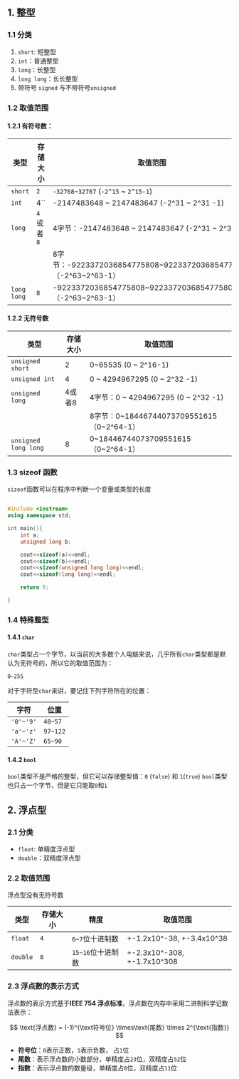 
## 1. 整型

### 1.1 分类

1. `short`: 短整型
2. `int`：普通整型
3. `long`：长整型
4. `long long`：长长整型
5. 带符号 `signed` 与不带符号`unsigned`

### 1.2 取值范围

#### 1.2.1 有符号数：

| 类型          | 存储大小     | 取值范围                                                       |
| ----------- | -------- | ---------------------------------------------------------- |
| `short`     | `2`      | `-32768~32767` (`-2^15` ~ `2^15-1`)                        |
| `int`       | 4``      | -2147483648 ~ 2147483647 (-2^31 ~ 2^31 -1)                 |
| `long`      | `4`或者`8` | 4字节：-2147483648 ~ 2147483647 (-2^31 ~ 2^31 -1)             |
|             |          | 8字节：-9223372036854775808~9223372036854775807（-2^63~2^63-1） |
| `long long` | `8`      | -9223372036854775808~9223372036854775807（-2^63~2^63-1）     |

#### 1.2.2 无符号数


| 类型                   | 存储大小 | 取值范围                                 |
| -------------------- | ---- | ------------------------------------ |
| `unsigned short`     | 2    | 0~65535 (0 ~ 2^16-1)                 |
| `unsigned int`       | 4    | 0 ~ 4294967295 (0 ~ 2^32 -1)         |
| `unsigned long`      | 4或者8 | 4字节：0 ~ 4294967295  (0 ~ 2^32 -1)    |
|                      |      | 8字节：0~18446744073709551615（0~2^64-1） |
| `unsigned long long` | 8    | 0~18446744073709551615（0~2^64-1）     |

### 1.3 sizeof 函数

`sizeof`函数可以在程序中判断一个变量或类型的长度

```cpp

#include <iostream>
using namespace std;

int main(){
	int a;
	unsigned long b;

	cout<<sizeof(a)<<endl;
	cout<<sizeof(b)<<endl;
	cout<<sizeof(unsigned long long)<<endl;
	cout<<sizeof(long long)<<endl;

	return 0;

}


```

### 1.4 特殊整型

#### 1.4.1 `char`

`char`类型占一个字节，以当前的大多数个人电脑来说，几乎所有`char`类型都是默认为无符号的，所以它的取值范围为：

`0~255`

对于字符型`char`来讲，要记住下列字符所在的位置：

| 字符        | 位置       |
| --------- | -------- |
| `'0'~'9'` | `48~57`  |
| `'a'~'z'` | `97~122` |
| `'A'~'Z'` | `65~90`  |

#### 1.4.2 `bool`

`bool`类型不是严格的整型，但它可以存储整型值：`0` (`false`) 和 `1`(`true`)
`bool`类型也只占一个字节，但是它只能取`0`和`1`


## 2. 浮点型

### 2.1 分类

- `float`: 单精度浮点型
- `double`：双精度浮点型

### 2.2 取值范围

浮点型没有无符号数

| 类型       | 存储大小 | 精度           | 取值范围                        |
| -------- | ---- | ------------ | --------------------------- |
| `float`  | `4`  | `6~7`位十进制数   | +-1.2x10^-38, +-3.4x10^38   |
| `double` | `8`  | `15~16`位十进制数 | +-2.3x10^-308, +-1.7x10^308 |

### 2.3 浮点数的表示方式

浮点数的表示方式基于**IEEE 754 浮点标准**，浮点数在内存中采用二进制科学记数法表示：

$$
\text{浮点数} = (-1)^{\text符号位}  \times\text{尾数} \times  2^{\text{指数}}
$$
- **符号位**：`0`表示正数，`1`表示负数， 占`1`位
- **尾数**：表示浮点数的小数部分，单精度占`23`位，双精度占`52`位
- **指数**：表示浮点数的数量级，单精度占`8`位，双精度占`11`位